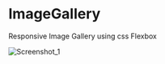# ImageGallery
Responsive Image Gallery using css Flexbox

![Screenshot_1](https://user-images.githubusercontent.com/30286287/81478214-80357680-9239-11ea-83d8-d8a2143aa725.png)
